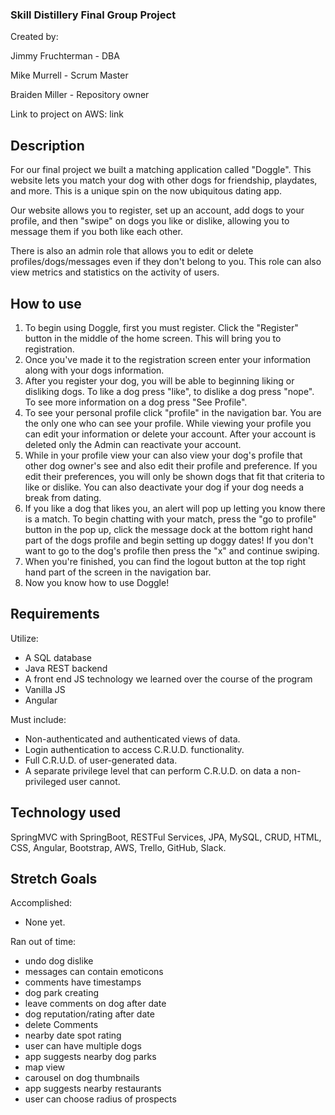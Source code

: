 ### Skill Distillery Final Group Project

Created by:

Jimmy Fruchterman - DBA

Mike Murrell - Scrum Master

Braiden Miller - Repository owner


Link to project on AWS: link

## Description

For our final project we built a matching application called "Doggle". This website lets you match your dog with other dogs for friendship, playdates, and more. This is a unique spin on the now ubiquitous dating app.

Our website allows you to register, set up an account, add dogs to your profile, and then "swipe" on dogs you like or dislike, allowing you to message them if you both like each other.

There is also an admin role that allows you to edit or delete profiles/dogs/messages even if they don't belong to you. This role can also view metrics and statistics on the activity of users.

## How to use
1) To begin using Doggle, first you must register. Click the "Register" button in the middle of the home screen. This will bring you to registration.
2) Once you've made it to the registration screen enter your information along with your dogs information.
3) After you register your dog, you will be able to beginning liking or disliking dogs. To like a dog press "like", to dislike a dog press "nope". To see more information on a dog press "See Profile".
3) To see your personal profile click "profile" in the navigation bar. You are the only one who can see your profile. While viewing your profile you can edit your information or delete your account. After your account is deleted only the Admin can reactivate your account.
4) While in your profile view your can also view your dog's profile that other dog owner's see and also edit their profile and preference. If you edit their preferences, you will only be shown dogs that fit that criteria to like or dislike. You can also deactivate your dog if your dog needs a break from dating.
5) If you like a dog that likes you, an alert will pop up letting you know there is a match. To begin chatting with your match, press the "go to profile" button in the pop up, click the message dock at the bottom right hand part of the dogs profile and begin setting up doggy dates! If you don't want to go to the dog's profile then press the "x" and continue swiping.
6) When you're finished, you can find the logout button at the top right hand part of the screen in the navigation bar.
7) Now you know how to use Doggle!


## Requirements

Utilize:
- A SQL database
- Java REST backend
- A front end JS technology we learned over the course of the program
- Vanilla JS
- Angular

Must include:

- Non-authenticated and authenticated views of data.
- Login authentication to access C.R.U.D. functionality.
- Full C.R.U.D. of user-generated data.
- A separate privilege level that can perform C.R.U.D. on data a non-privileged user cannot.

## Technology used

SpringMVC with SpringBoot, RESTFul Services, JPA, MySQL, CRUD, HTML, CSS, Angular, Bootstrap, AWS, Trello, GitHub, Slack.

## Stretch Goals

Accomplished:
- None yet.

Ran out of time:
- undo dog dislike
- messages can contain emoticons
- comments have timestamps
- dog park creating
- leave comments on dog after date
- dog reputation/rating after date
- delete Comments
- nearby date spot rating
- user can have multiple dogs
- app suggests nearby dog parks
- map view
- carousel on dog thumbnails
- app suggests nearby restaurants
- user can choose radius of prospects

